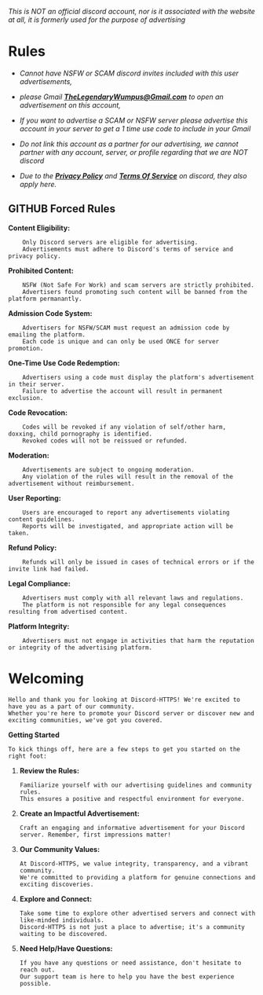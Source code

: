 _This is NOT an official discord account, nor is it associated with the website at all, it is formerly used for the purpose of advertising_




# Rules

- _Cannot have NSFW or SCAM discord invites included with this user advertisements,_

- _please Gmail **TheLegendaryWumpus@Gmail.com** to open an advertisement on this account,_

- _If you want to advertise a SCAM or NSFW server please advertise this account in your server to get a 1 time use code to include in your Gmail_

- _Do not link this account as a partner for our advertising, we cannot partner with any account, server, or profile regarding that we are NOT discord_

- _Due to the **[Privacy Policy](https://discord.com/privacy)** and **[Terms Of Service](https://discord.com/terms)** on discord, they also apply here._

## GITHUB Forced Rules

**Content Eligibility:**

        Only Discord servers are eligible for advertising.
        Advertisements must adhere to Discord's terms of service and privacy policy.

**Prohibited Content:**

        NSFW (Not Safe For Work) and scam servers are strictly prohibited.
        Advertisers found promoting such content will be banned from the platform permanantly.

**Admission Code System:**

        Advertisers for NSFW/SCAM must request an admission code by emailing the platform.
        Each code is unique and can only be used ONCE for server promotion.

**One-Time Use Code Redemption:**

        Advertisers using a code must display the platform's advertisement in their server.
        Failure to advertise the account will result in permanent exclusion.

**Code Revocation:**

        Codes will be revoked if any violation of self/other harm, doxxing, child pornography is identified.
        Revoked codes will not be reissued or refunded.

**Moderation:**

        Advertisements are subject to ongoing moderation.
        Any violation of the rules will result in the removal of the advertisement without reimbursement.

**User Reporting:**

        Users are encouraged to report any advertisements violating content guidelines.
        Reports will be investigated, and appropriate action will be taken.

**Refund Policy:**

        Refunds will only be issued in cases of technical errors or if the invite link had failed.

**Legal Compliance:**

        Advertisers must comply with all relevant laws and regulations.
        The platform is not responsible for any legal consequences resulting from advertised content.

**Platform Integrity:**

        Advertisers must not engage in activities that harm the reputation or integrity of the advertising platform.

# Welcoming

    Hello and thank you for looking at Discord-HTTPS! We're excited to have you as a part of our community.
    Whether you're here to promote your Discord server or discover new and exciting communities, we've got you covered.

**Getting Started**

    To kick things off, here are a few steps to get you started on the right foot:

1. **Review the Rules:**

       Familiarize yourself with our advertising guidelines and community rules.
       This ensures a positive and respectful environment for everyone.

2. **Create an Impactful Advertisement:**

       Craft an engaging and informative advertisement for your Discord server. Remember, first impressions matter!

3. **Our Community Values:**

       At Discord-HTTPS, we value integrity, transparency, and a vibrant community.
       We're committed to providing a platform for genuine connections and exciting discoveries.

4. **Explore and Connect:**

       Take some time to explore other advertised servers and connect with like-minded individuals.
       Discord-HTTPS is not just a place to advertise; it's a community waiting to be discovered.

5. **Need Help/Have Questions:**

       If you have any questions or need assistance, don't hesitate to reach out.
       Our support team is here to help you have the best experience possible.
